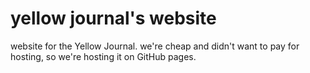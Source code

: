 # yellow journal's website
website for the Yellow Journal. we're cheap and didn't want to pay for hosting, so we're hosting it on GitHub pages.
